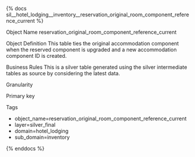 {% docs sil__hotel_lodging__inventory__reservation_original_room_component_reference_current %}

Object Name
reservation_original_room_component_reference_current

Object Definition
This table ties the original accommodation component when the reserved component is upgraded and a new accommodation component ID is created.

Business Rules
This is a silver table generated using the silver intermediate tables as source by considering the latest data.

Granularity

Primary key

Tags
- object_name=reservation_original_room_component_reference_current
- layer=silver_final
- domain=hotel_lodging
- sub_domain=inventory

{% enddocs %}